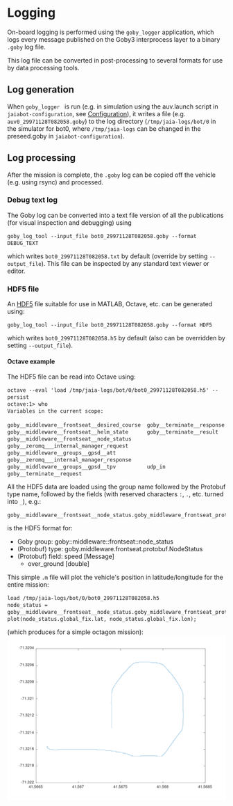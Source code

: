 # Logging
On-board logging is performed using the `goby_logger` application, which logs every message published on the Goby3 interprocess layer to a binary `.goby` log file.

This log file can be converted in post-processing to several formats for use by data processing tools.

## Log generation
When `goby_logger ` is run (e.g. in simulation using the auv.launch script in `jaiabot-configuration`, see [Configuration](page30_configuration.md)), it writes a file (e.g. `auv0_29971128T082058.goby`) to the log directory (`/tmp/jaia-logs/bot/0` in the simulator for bot0, where `/tmp/jaia-logs` can be changed in the preseed.goby in `jaiabot-configuration`).

## Log processing
After the mission is complete, the `.goby` log can be copied off the vehicle (e.g. using rsync) and processed.

### Debug text log
The Goby log can be converted into a text file version of all the publications (for visual inspection and debugging) using

```
goby_log_tool --input_file bot0_29971128T082058.goby --format DEBUG_TEXT
```

which writes `bot0_29971128T082058.txt` by default (override by setting `--output_file`). This file can be inspected by any standard text viewer or editor.

### HDF5 file
An [HDF5](https://www.hdfgroup.org/solutions/hdf5/) file suitable for use in MATLAB, Octave, etc. can be generated using:

```
goby_log_tool --input_file bot0_29971128T082058.goby --format HDF5
```

which writes `bot0_29971128T082058.h5` by default (also can be overridden by setting `--output_file`).

#### Octave example

The HDF5 file can be read into Octave using:

```
octave --eval 'load /tmp/jaia-logs/bot/0/bot0_29971128T082058.h5' --persist
octave:1> who
Variables in the current scope:

goby__middleware__frontseat__desired_course  goby__terminate__response
goby__middleware__frontseat__helm_state      goby__terminate__result
goby__middleware__frontseat__node_status     goby__zeromq___internal_manager_request
goby__middleware__groups__gpsd__att          goby__zeromq___internal_manager_response
goby__middleware__groups__gpsd__tpv          udp_in
goby__terminate__request
```

All the HDF5 data are loaded using the group name followed by the Protobuf type name, followed by the fields (with reserved characters `:`, `.`, etc. turned into `_`), e.g.:

```
goby__middleware__frontseat__node_status.goby_middleware_frontseat_protobuf_NodeStatus.speed.over_ground
```

is the HDF5 format for:

* Goby group: goby::middleware::frontseat::node_status
* (Protobuf) type: goby.middleware.frontseat.protobuf.NodeStatus
* (Protobuf) field: speed [Message]
    * over_ground [double]

This simple `.m` file will plot the vehicle's position in latitude/longitude for the entire mission:

```
load /tmp/jaia-logs/bot/0/bot0_29971128T082058.h5
node_status = goby__middleware__frontseat__node_status.goby_middleware_frontseat_protobuf_NodeStatus;
plot(node_status.global_fix.lat, node_status.global_fix.lon);
```

(which produces for a simple octagon mission):
![](../figures/log-plot-example.png)
